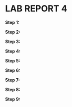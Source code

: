 # LAB REPORT 4 #
**Step 1:**


**Step 2:**


**Step 3:**


**Step 4:**


**Step 5:**


**Step 6:**


**Step 7:**


**Step 8:**


**Step 9:**
